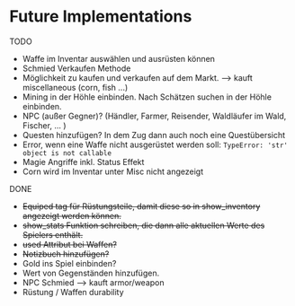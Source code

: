 # Future Implementations
TODO
- Waffe im Inventar auswählen und ausrüsten können
- Schmied Verkaufen Methode
- Möglichkeit zu kaufen und verkaufen auf dem Markt. --> kauft miscellaneous (corn, fish ...)
- Mining in der Höhle einbinden. Nach Schätzen suchen in der Höhle einbinden.
- NPC (außer Gegner)? (Händler, Farmer, Reisender, Waldläufer im Wald, Fischer, ... )
- Questen hinzufügen? In dem Zug dann auch noch eine Questübersicht
- Error, wenn eine Waffe nicht ausgerüstet werden soll: `TypeError: 'str' object is not callable`
- Magie Angriffe inkl. Status Effekt
- Corn wird im Inventar unter Misc nicht angezeigt

DONE
- ~~Equiped tag für Rüstungsteile, damit diese so in show_inventory angezeigt werden können.~~
- ~~show_stats Funktion schreiben, die dann alle aktuellen Werte des Spielers enthält.~~
- ~~used Attribut bei Waffen?~~
- ~~Notizbuch hinzufügen?~~
- Gold ins Spiel einbinden? 
- Wert von Gegenständen hinzufügen.
- NPC Schmied --> kauft armor/weapon
- Rüstung / Waffen durability
